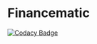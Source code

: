 # Financematic
[![Codacy Badge](https://api.codacy.com/project/badge/Grade/bfa0b6ba1c954ee095d564a95a7a2da6)](https://app.codacy.com/app/gvklive/Financematic?utm_source=github.com&utm_medium=referral&utm_content=ganeshkaple/Financematic&utm_campaign=badger)